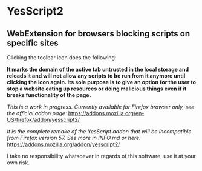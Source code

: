 # YesScript2
## WebExtension for browsers blocking scripts on specific sites

Clicking the toolbar icon does the following:

**It marks the domain of the active tab untrusted in the local storage and reloads it and will not allow any scripts to be run from it anymore until clicking the icon again. Its sole purpose is to give an option for the user to stop a website eating up resources or doing malicious things even if it breaks functionality of the page.**

*This is a work in progress. Currently available for Firefox browser only, see the official addon page:*
https://addons.mozilla.org/en-US/firefox/addon/yesscript2/

*It is the complete remake of the YesScript addon that will be incompatible from Firefox version 57. See more in INFO.md or here:*
https://addons.mozilla.org/addon/yesscript2/

I take no responsibility whatsoever in regards of this software, use it at your own risk.
